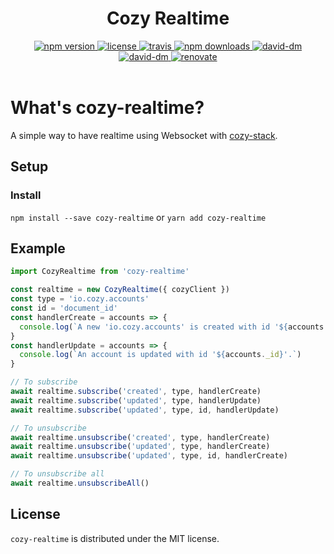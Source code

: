 <h1 align="center">Cozy Realtime</h1>

<div align="center">
  <a href="https://www.npmjs.com/package/cozy-realtime">
    <img src="https://img.shields.io/npm/v/cozy-realtime.svg" alt="npm version" />
  </a>
  <a href="https://github.com/cozy/cozy-realtime/blob/master/LICENSE">
    <img src="https://img.shields.io/npm/l/cozy-realtime.svg" alt="license" />
  </a>
  <a href="https://travis-ci.org/cozy/cozy-realtime">
    <img src="https://img.shields.io/travis/cozy/cozy-realtime.svg" alt="travis" />
  </a>
  <a href="https://npmcharts.com/compare/cozy-realtime">
    <img src="https://img.shields.io/npm/dm/cozy-realtime.svg" alt="npm downloads" />
  </a>
  <a href="https://david-dm.org/cozy/cozy-realtime">
    <img src="https://img.shields.io/david/cozy/cozy-realtime.svg" alt="david-dm" />
  </a>
  <a href="https://david-dm.org/cozy/cozy-realtime">
    <img src="https://img.shields.io/david/dev/cozy/cozy-realtime.svg" alt="david-dm" />
  </a>
  <a href="https://renovateapp.com/">
    <img src="https://img.shields.io/badge/renovate-enabled-brightgreen.svg" alt="renovate" />
  </a>
</div>

<br />

# What's cozy-realtime?

A simple way to have realtime using Websocket with [cozy-stack](https://github.com/cozy/cozy-stack).

## Setup

### Install

`npm install --save cozy-realtime`
or
`yarn add cozy-realtime`

## Example

```js
import CozyRealtime from 'cozy-realtime'

const realtime = new CozyRealtime({ cozyClient })
const type = 'io.cozy.accounts'
const id = 'document_id'
const handlerCreate = accounts => {
  console.log(`A new 'io.cozy.accounts' is created with id '${accounts._id}'.`)
}
const handlerUpdate = accounts => {
  console.log(`An account is updated with id '${accounts._id}'.`)
}

// To subscribe
await realtime.subscribe('created', type, handlerCreate)
await realtime.subscribe('updated', type, handlerUpdate)
await realtime.subscribe('updated', type, id, handlerUpdate)

// To unsubscribe
await realtime.unsubscribe('created', type, handlerCreate)
await realtime.unsubscribe('updated', type, handlerCreate)
await realtime.unsubscribe('updated', type, id, handlerCreate)

// To unsubscribe all
await realtime.unsubscribeAll()
```

## License

`cozy-realtime` is distributed under the MIT license.
